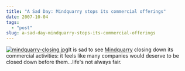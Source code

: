 ```yaml
---
title: "A Sad Day: Mindquarry stops its commercial offerings"
date: 2007-10-04
tags: 
  - "post"
slug: a-sad-day-mindquarry-stops-its-commercial-offerings
---
```


[![mindquarry-closing.jpg](/assets/images/movable-type-blog-archives/mindquarry-closing.jpg)](http://www.mindquarry.com)It is sad to see [Mindquarry](http://www.mindquarry.com/) closing down its commercial activities: it feels like many companies would deserve to be closed down before them...life's not always fair.
